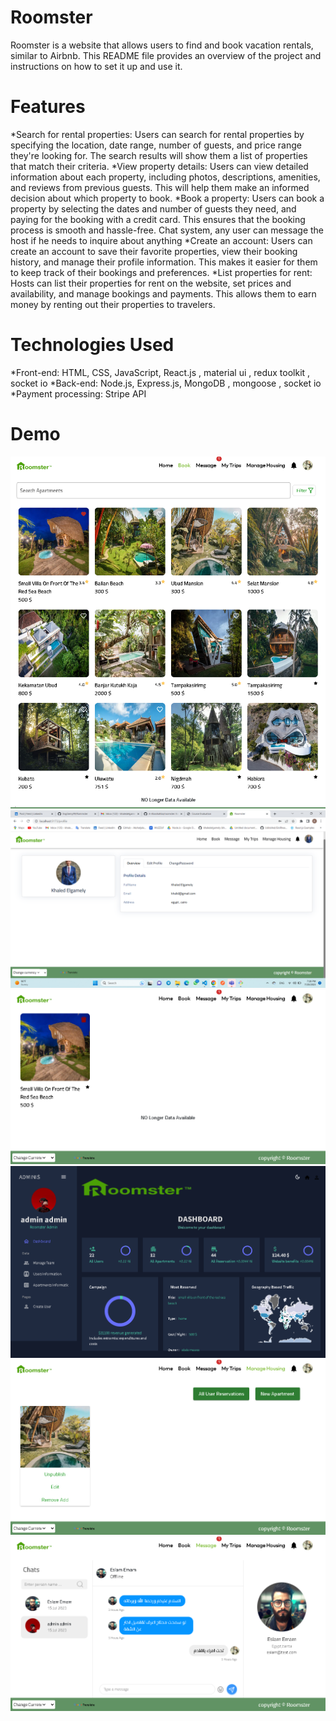 # Roomster
Roomster is a website that allows users to find and book vacation rentals, similar to Airbnb. This README file provides an overview of the project and instructions on how to set it up and use it.

# Features
*Search for rental properties: Users can search for rental properties by specifying the location, date range, number of guests, and price range they're looking for. The search results will show them a list of properties that match their criteria.
*View property details: Users can view detailed information about each property, including photos, descriptions, amenities, and reviews from previous guests. This will help them make an informed decision about which property to book.
*Book a property: Users can book a property by selecting the dates and number of guests they need, and paying for the booking with a credit card. This ensures that the booking process is smooth and hassle-free.
Chat system, any user can message the host if he needs to inquire about anything
*Create an account: Users can create an account to save their favorite properties, view their booking history, and manage their profile information. This makes it easier for them to keep track of their bookings and preferences.
*List properties for rent: Hosts can list their properties for rent on the website, set prices and availability, and manage bookings and payments. This allows them to earn money by renting out their properties to travelers.

# Technologies Used
*Front-end: HTML, CSS, JavaScript, React.js , material ui , redux toolkit , socket io
*Back-end: Node.js, Express.js, MongoDB , mongoose , socket io
*Payment processing: Stripe API
# Demo
<img src="./client/src/assets/68747470733a2f2f696d6774722e65652f696d616765732f323032332f30372f31352f31393434376137616232373535636662373561383533353265393263346531342e706e67.png" alt ="" />
<img src="./client/src/assets/Screenshot 2023-07-20 192910.png" alt ="" />
<img src="./client/src/assets/68747470733a2f2f696d6774722e65652f696d616765732f323032332f30372f31352f32313763336532373734623163343537623863663831626430393963383462322e706e67.png" alt ="" />
<img src="./client/src/assets/68747470733a2f2f696d6774722e65652f696d616765732f323032332f30372f31352f39316630666664613037323938396432333434613732393833363465393763382e706e67.png" alt ="" />
<img src="./client/src/assets/68747470733a2f2f696d6774722e65652f696d616765732f323032332f30372f31352f65633662346239663531306139393235356466323532363032396662343164632e706e67.png" alt ="" />
<img src="./client/src/assets/68747470733a2f2f696d6774722e65652f696d616765732f323032332f30372f31352f34396261613866616564363861623430333866613466373031323539613636322e706e67.png" alt ="" />
